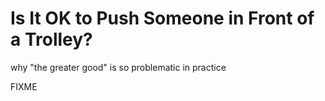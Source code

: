 # Is It OK to Push Someone in Front of a Trolley?

<p class="subtitle">why "the greater good" is so problematic in practice</p>

FIXME

